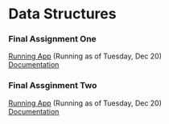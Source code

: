 # Data Structures

### Final Assignment One
[Running App](https://data-structures-w9-samvickars.c9users.io/) (Running as of Tuesday, Dec 20)<br>
[Documentation](https://github.com/svickars/data-structures/blob/master/finalAssignment1/README.md)

### Final Assginment Two
[Running App](https://data-structures-w14-samvickars.c9users.io/) (Running as of Tuesday, Dec 20)<br>
[Documentation](https://github.com/svickars/data-structures/blob/master/finalAssignment2/README.md)
